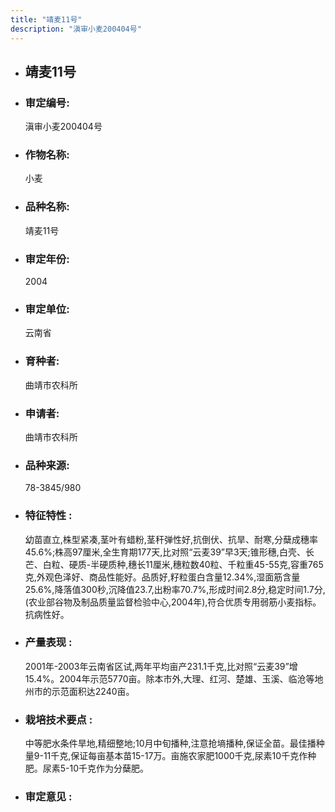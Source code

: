 ```yaml
---
title: "靖麦11号"
description: "滇审小麦200404号"
---
```

* ## 靖麦11号
* ###  审定编号:  
   滇审小麦200404号

*  ### 作物名称:  
   小麦

*   ###  品种名称: 
    靖麦11号

*   ### 审定年份: 
    2004

*   ### 审定单位:  
    云南省

*   ### 育种者:  
    曲靖市农科所

*   ### 申请者:  
    曲靖市农科所

*   ### 品种来源:  
    78-3845/980

*   ### 特征特性 : 
    幼苗直立,株型紧凑,茎叶有蜡粉,茎秆弹性好,抗倒伏、抗旱、耐寒,分蘖成穗率45.6%;株高97厘米,全生育期177天,比对照“云麦39”早3天;锥形穗,白壳、长芒、白粒、硬质-半硬质种,穗长11厘米,穗粒数40粒、千粒重45-55克,容重765克,外观色泽好、商品性能好。品质好,籽粒蛋白含量12.34%,湿面筋含量25.6%,降落值300秒,沉降值23.7,出粉率70.7%,形成时间2.8分,稳定时间1.7分,(农业部谷物及制品质量监督检验中心,2004年),符合优质专用弱筋小麦指标。抗病性好。

*   ### 产量表现 : 
    2001年-2003年云南省区试,两年平均亩产231.1千克,比对照“云麦39”增15.4%。2004年示范5770亩。除本市外,大理、红河、楚雄、玉溪、临沧等地州市的示范面积达2240亩。

*   ### 栽培技术要点 : 
    中等肥水条件旱地,精细整地;10月中旬播种,注意抢墒播种,保证全苗。最佳播种量9-11千克,保证每亩基本苗15-17万。亩施农家肥1000千克,尿素10千克作种肥。尿素5-10千克作为分蘖肥。

*   ### 审定意见 : 
    
